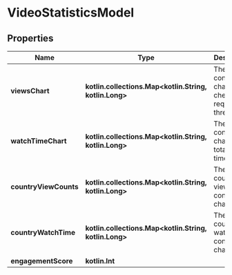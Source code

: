 
# VideoStatisticsModel

## Properties
| Name | Type | Description | Notes |
| ------------ | ------------- | ------------- | ------------- |
| **viewsChart** | **kotlin.collections.Map&lt;kotlin.String, kotlin.Long&gt;** | The constructed chart of checked requests threats |  [optional] |
| **watchTimeChart** | **kotlin.collections.Map&lt;kotlin.String, kotlin.Long&gt;** | The constructed chart of the total watch time |  [optional] |
| **countryViewCounts** | **kotlin.collections.Map&lt;kotlin.String, kotlin.Long&gt;** | The country view count constructed chart |  [optional] |
| **countryWatchTime** | **kotlin.collections.Map&lt;kotlin.String, kotlin.Long&gt;** | The country watch time constructed chart |  [optional] |
| **engagementScore** | **kotlin.Int** |  |  [optional] |



